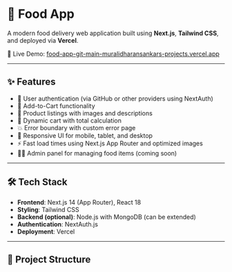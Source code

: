 # 🍔 Food App

A modern food delivery web application built using **Next.js**, **Tailwind CSS**, and deployed via **Vercel**.

🔗 Live Demo: [food-app-git-main-muralidharansankars-projects.vercel.app](https://food-app-git-main-muralidharansankars-projects.vercel.app)

---

## ✨ Features

- 🔐 User authentication (via GitHub or other providers using NextAuth)
- 🛒 Add-to-Cart functionality
- 🍱 Product listings with images and descriptions
- 🧾 Dynamic cart with total calculation
- 💥 Error boundary with custom error page
- 📱 Responsive UI for mobile, tablet, and desktop
- ⚡️ Fast load times using Next.js App Router and optimized images
- 🧑‍🍳 Admin panel for managing food items (coming soon)

---

## 🛠️ Tech Stack

- **Frontend**: Next.js 14 (App Router), React 18
- **Styling**: Tailwind CSS
- **Backend (optional)**: Node.js with MongoDB (can be extended)
- **Authentication**: NextAuth.js
- **Deployment**: Vercel

---

## 📁 Project Structure

